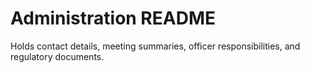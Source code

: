 # Administration README
Holds contact details, meeting summaries, officer responsibilities, and regulatory documents.